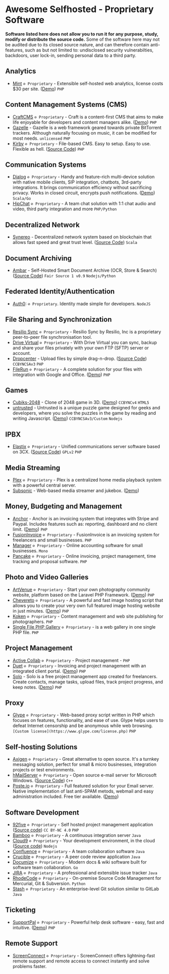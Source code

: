 # Awesome Selfhosted - Proprietary Software

**Software listed here does not allow you to run it for any purpose, study, modify or distribute the source code.** Some of the software here may not be audited due to its closed source nature, and can therefore contain anti-features, such as but not limited to: undisclosed security vulnerabilties, backdoors, user lock-in, sending personal data to a third party.


## Analytics

  * [Mint](http://haveamint.com/) `⊘ Proprietary` - Extensible self-hosted web analytics, license costs $30 per site. ([Demo](http://mimeoverse.com/mint/)) `PHP`


## Content Management Systems (CMS)

  * [CraftCMS](https://craftcms.com/) `⊘ Proprietary` - Craft is a content-first CMS that aims to make life enjoyable for developers and content managers alike. ([Demo](https://demo.craftcms.com/)) `PHP`
  * [Gazelle](https://github.com/WhatCD/Gazelle) - Gazelle is a web framework geared towards private BitTorrent trackers. Although naturally focusing on music, it can be modified for most needs. `unlicensed` `PHP`
  * [Kirby](https://getkirby.com/) `⊘ Proprietary` - File-based CMS. Easy to setup. Easy to use. Flexible as hell. ([Source Code](https://github.com/getkirby/kirby)) `PHP` 


## Communication Systems

  * [Dialog](https://dlg.im) `⊘ Proprietary` - Handy and feature-rich multi-device solution with native mobile clients, SIP integration, chatbots, 3rd-party integrations. It brings communication efficiency without sacrificing privacy. Works in closed circuit, encrypts push notifications. ([Demo](https://dlg.im/en/download)) `Scala/Go`
  * [HipChat](https://www.atlassian.com/software/hipchat) `⊘ Proprietary` - A team chat solution with 1:1 chat audio and video, third party integration and more `PHP/Python`

  
## Decentralized Network

  * [Synereo](https://www.synereo.com/) - Decentralized network system based on blockchain that allows fast speed and great trust level. ([Source Code](https://github.com/synereo/synereo)) `Scala`  

## Document Archiving
 * [Ambar](https://ambar.cloud) - Self-Hosted Smart Document Archive (OCR, Store & Search) ([Source Code](https://github.com/RD17/ambar)) `Fair Source 1 v0.9` `Nodejs/Python`  
  
## Federated Identity/Authentication

  * [Auth0](https://auth0.com/docs/appliance): `⊘ Proprietary`. Identity made simple for developers. `NodeJS`

  
## File Sharing and Synchronization

  * [Resilio Sync](https://www.resilio.com/) `⊘ Proprietary` - Resilio Sync by Resilio, Inc is a proprietary peer-to-peer file synchronisation tool.
  * [Drive Virtual](http://www.drivevirtual.com/) `⊘ Proprietary` - With Drive Virtual you can sync, backup and share your files privately with your own FTP (SFTP) server or account.
  * [Dropcenter](http://projet.idleman.fr/dropcenter/) - Upload files by simple drag-n-drop. ([Source Code](https://github.com/ldleman/dropcenter)) `CCBYNCSAv3` `PHP`
  * [FileRun](http://www.filerun.com/) `⊘ Proprietary` - A complete solution for your files with integration with Google and Office. ([Demo](http://www.filerun.com/demo)) `PHP`


## Games

  * [Cubiks-2048](https://github.com/Kshitij-Banerjee/Cubiks-2048) - Clone of 2048 game in 3D. ([Demo](https://kshitij-banerjee.github.io/Cubiks-2048/)) `CCBYNCv4` `HTML5`
  * [untrusted](https://github.com/AlexNisnevich/untrusted) - Untrusted is a unique puzzle game designed for geeks and developers, where you solve the puzzles in the game by reading and writing Javascript. ([Demo](http://alex.nisnevich.com/untrusted/)) `CCBYNCSAv3/Custom` `Nodejs`

## IPBX

  * [Elastix](http://www.elastix.org) `⊘ Proprietary` - Unified communications server software based on 3CX. ([Source Code](https://svn.code.sf.net/p/elastix/code/trunk/)) `GPLv2` `PHP`


## Media Streaming

  * [Plex](https://plex.tv/) `⊘ Proprietary` - Plex is a centralized home media playback system with a powerful central server.
  * [Subsonic](http://subsonic.org/) - Web-based media streamer and jukebox. ([Demo](http://demo.subsonic.org/login.view?user=guest4&password=guest))

  
## Money, Budgeting and Management

  * [Anchor](http://theanchorapp.com/) - Anchor is an invoicing system that integrates with Stripe and Paypal. Includes features such as: reporting, dashboard and no client limit. ([Demo](http://theanchorapp.com/demo/admin-login)) `PHP`
  * [FusionInvoice](https://www.fusioninvoice.com) `⊘ Proprietary` - FusionInvoice is an invoicing system for freelancers and small businesses. `PHP`
  * [Manager](http://manager.io/server) `⊘ Proprietary` - Online accounting software for small businesses. `Mono`
  * [Pancake](http://pancakeapp.com/) `⊘ Proprietary` - Online invoicing, project management, time tracking and proposal software. `PHP`


## Photo and Video Galleries

  * [ArtVenue](http://codecanyon.net/item/artvenue-image-sharing-community-script/5771542) `⊘ Proprietary` - Start your own photography community website, platform based on the Laravel PHP Framework. ([Demo](http://codecanyon.net/item/artvenue-image-sharing-community-script/full_screen_preview/5771542)) `PHP`
  * [Chevereto](https://chevereto.com/) `⊘ Proprietary` - A powerful and fast image hosting script that allows you to create your very own full featured image hosting website in just minutes. ([Demo](http://demo.chevereto.com/)) `PHP`
  * [Koken](http://koken.me/) `⊘ Proprietary` - Content management and web site publishing for photographers. `PHP`
  * [Single File PHP Gallery](http://sye.dk/sfpg/) `⊘ Proprietary` - is a web gallery in one single PHP file. `PHP` 

  
## Project Management
  * [Active Collab](https://www.activecollab.com/) `⊘ Proprietary` - Project management - `PHP`
  * [Duet](https://duetapp.com/) `⊘ Proprietary` - Invoicing and project management with an integrated client portal. ([Demo](https://duetapp.com/demo/#dashboard)) `PHP`
  * [Solo](http://www.getsoloapp.com/) - Solo is a free project management app created for freelancers. Create contacts, manage tasks, upload files, track project progress, and keep notes. ([Demo](http://www.getsoloapp.com/demo/)) `PHP`

  
## Proxy
  * [Glype](https://www.glype.com/) `⊘ Proprietary` - Web-based proxy script written in PHP which focuses on features, functionality, and ease of use. Glype helps users to defeat Internet censorship and be anonymous while web browsing. `[Custom license](https://www.glype.com/license.php)` `PHP`
  
  
## Self-hosting Solutions
  * [Axigen](https://www.axigen.com/mail-server/free/) `⊘ Proprietary` -  Great alternative to open source. It's a turnkey messaging solution, perfect for small & micro businesses, integration projects or test environments.
  * [hMailServer](https://www.hmailserver.com) `⊘ Proprietary` - Open source e-mail server for Microsoft Windows. ([Source Code](https://github.com/hmailserver/hmailserver)) `C++`
  * [Poste.io](https://poste.io) `⊘ Proprietary` - Full featured solution for your Email server. Native implementation of last anti-SPAM metods, webmail and easy administration included. Free tier available. ([Demo](https://poste.io/admin/login#admin@poste.io;admin))

  
## Software Development

  * [92five](http://92fiveapp.com/) `⊘ Proprietary` - Self hosted project management application ([Source code](https://github.com/chintanbanugaria/92five)) `CC BY-NC 4.0` `PHP`
  * [Bamboo](https://www.atlassian.com/software/bamboo) `⊘ Proprietary` - A continuous integration server `Java`
  * [Cloud9](https://c9.io/) `⊘ Proprietary` - Your development environment, in the cloud ([Source code](https://github.com/c9/core)) `Nodejs`
  * [Confluence](https://www.atlassian.com/software/confluence) `⊘ Proprietary` - A team collaboration software `Java`
  * [Crucible](https://www.atlassian.com/software/crucible/overview) `⊘ Proprietary` - A peer code review application `Java`
  * [Documize](https://documize.com) `⊘ Proprietary` - Modern docs & wiki software built for software team collaboration. `Go`
  * [JIRA](https://www.atlassian.com/software/jira) `⊘ Proprietary` - A professional and extensible issue tracker `Java`
  * [RhodeCode](https://rhodecode.com) `⊘ Proprietary` - On-premise Source Code Management for Mercurial, Git & Subversion. `Python`
  * [Stash](https://www.atlassian.com/software/stash) `⊘ Proprietary` - An enterprise-level Git solution similar to GitLab `Java`

  
## Ticketing
  * [SupportPal](https://www.supportpal.com/) `⊘ Proprietary` - Powerful help desk software - easy, fast and intuitive. ([Demo](http://demo.supportpal.com/)) `PHP`


## Remote Support

 * [ScreenConnect](https://www.screenconnect.com/) `⊘ Proprietary` - ScreenConnect offers lightning-fast remote support and remote access to connect instantly and solve problems faster.
